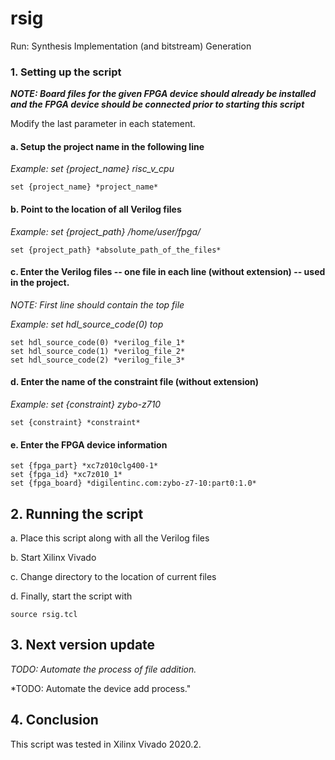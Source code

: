 # rsig
Run: Synthesis Implementation (and bitstream) Generation

### 1. **Setting up the script**

***NOTE: Board files for the given FPGA device should already be installed and the FPGA device should be connected prior to starting this script***

Modify the last parameter in each statement.


#### a. Setup the project name in the following line
*Example: set {project_name} risc_v_cpu*
	
	set {project_name} *project_name*

#### b. Point to the location of all Verilog files
*Example: set {project_path} /home/user/fpga/*
	
	set {project_path} *absolute_path_of_the_files*

#### c. Enter the Verilog files -- one file in each line (without extension) -- used in the project.
*NOTE: First line should contain the top file*

*Example: set hdl_source_code(0) top*

	set hdl_source_code(0) *verilog_file_1*
	set hdl_source_code(1) *verilog_file_2*
	set hdl_source_code(2) *verilog_file_3*

#### d. Enter the name of the constraint file (without extension)
*Example: set {constraint} zybo-z710*
	
	set {constraint} *constraint*

#### e. Enter the FPGA device information
	set {fpga_part} *xc7z010clg400-1*
	set {fpga_id} *xc7z010_1*
	set {fpga_board} *digilentinc.com:zybo-z7-10:part0:1.0*

## 2. **Running the script**

 a. Place this script along with all the Verilog files 

 b. Start Xilinx Vivado 

 c. Change directory to the location of current files 

 d. Finally, start the script with
 	
	source rsig.tcl

## 3. **Next version update**
*TODO: Automate the process of file addition.*

*TODO: Automate the device add process."

## 4. **Conclusion**
This script was tested in Xilinx Vivado 2020.2.
